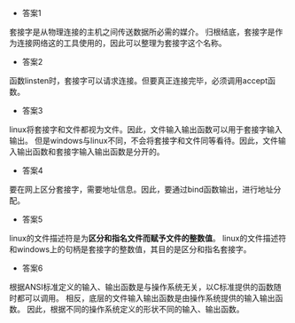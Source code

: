 - 答案1
  
套接字是从物理连接的主机之间传送数据所必需的媒介。
归根结底，套接字是作为连接网络这的工具使用的，因此可以整理为套接字这个名称。

- 答案2
  
函数linsten时，套接字可以请求连接。但要真正连接完毕，必须调用accept函数。

- 答案3
  
linux将套接字和文件都视为文件。因此，文件输入输出函数可以用于套接字输入输出。
但是windows与linux不同，不会将套接字和文件同等看待。因此，文件输入输出函数和套接字输入输出函数是分开的。

- 答案4

要在网上区分套接字，需要地址信息。因此，要通过bind函数输出，进行地址分配。

- 答案5

linux的文件描述符是为**区分和指名文件而赋予文件的整数值**。
linux的文件描述符和windows上的句柄是套接字的整数值，其目的是区分和指名套接字。

- 答案6
  
根据ANSI标准定义的输入、输出函数是与操作系统无关，以C标准提供的函数随时都可以调用。
相反，底层的文件输入输出函数是由操作系统提供的输入输出函数。
因此，根据不同的操作系统定义的形状不同的输入、输出函数。
